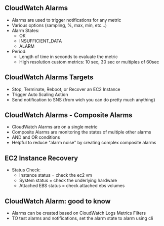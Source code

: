 ## CloudWatch Alarms
- Alarms are used to trigger notifications for any metric
- Various options (sampling, %, max, min, etc...)
- Alarm States:
    - OK
    - INSUFFICIENT_DATA
    - ALARM
- Period:
    - Length of time in seconds to evaluate the metric
    - High resolution custom metrics: 10 sec, 30 sec or multiples of 60sec

## CloudWatch Alarms Targets
- Stop, Terminate, Reboot, or Recover an EC2 Instance
- Trigger Auto Scaling Action
- Send notification to SNS (from wich you can do pretty much anything)

## CloudWatch Alarms - Composite Alarms
- CloudWatch Alarms are on a single metric
- Composite Alarms are monitoring the states of multiple other alarms
- AND and OR conditions
- Helpful to reduce "alarm noise" by creating complex composite alarms

## EC2 Instance Recovery
- Status Check:
    - Instance status = check the ec2 vm
    - System status = check the underlying hardware
    - Attached EBS status = check attached ebs volumes

## CloudWatch Alarm: good to know
- Alarms can be created based on CloudWatch Logs Metrics Filters
- TO test alarms and notifications, set the alarm state to alarm using cli